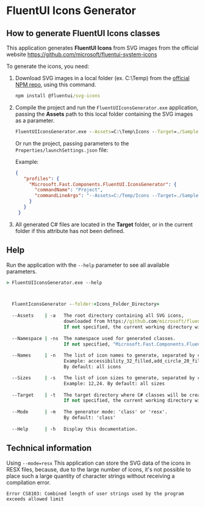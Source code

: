 # FluentUI Icons Generator

## How to generate FluentUI Icons classes

This application generates **FluentUI Icons** from SVG images
from the official website https://github.com/microsoft/fluentui-system-icons

To generate the icons, you need:

1. Download SVG images in a local folder (ex. C:\Temp) from the [official NPM repo](https://www.npmjs.com/package/@fluentui/svg-icons), using this command.

   ```cmd
   npm install @fluentui/svg-icons
   ```

2. Compile the project and run the `FluentUIIconsGenerator.exe` application,
   passing the **Assets** path to this local folder containing the SVG images as a parameter.
   
   ```cmd
   FluentUIIconsGenerator.exe --Assets=C:\Temp\Icons --Target=./Samples
   ```
   
   Or run the project, passing parameters to the `Properties/launchSettings.json` file:

   Example:
   ```json
   {
	  "profiles": {
		"Microsoft.Fast.Components.FluentUI.IconsGenerator": {
		  "commandName": "Project",
		  "commandLineArgs": "--Assets=C:/Temp/Icons --Target=./Samples"
		}
	  }
	}
   ```

3. All generated C# files are located in the **Target** folder, or in the current folder if this attribute has not been defined.


## Help

Run the application with the `--help` parameter to see all available parameters.

```cmd
> FluentUIIconsGenerator.exe --help



  FluentIconsGenerator --folder:<Icons_Folder_Directory>
  
  --Assets    | -a   The root directory containing all SVG icons,
                     downloaded from https://github.com/microsoft/fluentui-system-icons.
                     If not specified, the current working directory will be used.
  
  --Namespace | -ns  The namespace used for generated classes.
                     If not specified, "Microsoft.Fast.Components.FluentUI\ will be used.
  
  --Names     | -n   The list of icon names to generate, separated by coma.
                     Example: accessibility_32_filled,add_circle_20_filled"
                     By default: all icons

  --Sizes     | -s   The list of icon sizes to generate, separated by coma.
                     Example: 12,24. By default: all sizes
  
  --Target    | -t   The target directory where C# classes will be created.
                     If not specified, the current working directory will be used.
  
  --Mode      | -m   The generator mode: 'class' or 'resx'.
                     By default: 'class'
  
  --Help      | -h   Display this documentation.
```

## Technical information

Using `--mode=resx` This application can store the SVG data of the icons in RESX files,
because, due to the large number of icons, it's not possible to place such a large 
quantity of character strings without receiving a compilation error.

```
Error CS8103: Combined length of user strings used by the program exceeds allowed limit
```
